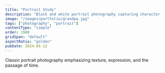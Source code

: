 ```yaml
---
title: "Portrait Study"
description: "Black and white portrait photography capturing character and emotion through natural light."
image: "/images/portfolio/grandpa.jpg"
tags: ["photography", "portrait"]
contentType: "simple"
order: 1900
gridSpan: "default"
aspectRatio: "golden"
pubDate: 2024-05-12
---
```


Classic portrait photography emphasizing texture, expression, and the passage of time.
